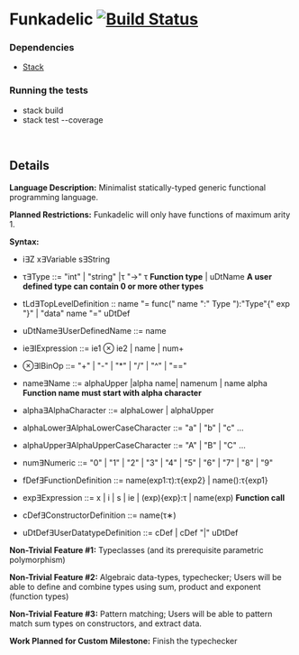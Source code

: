 # Funkadelic [![Build Status](https://travis-ci.com/csun-comp430-s19/Funkadelic.svg?branch=master)](https://travis-ci.com/csun-comp430-s19/Funkadelic)

### Dependencies
- <a href="https://docs.haskellstack.org/en/stable/README/">Stack</a>
### Running the tests
- stack build
- stack test --coverage

</br>

## Details

**Language Description:** Minimalist statically-typed generic functional programming language.

**Planned Restrictions:** Funkadelic will only have functions of maximum arity 1.

**Syntax:**

- i∃Z        x∃Variable s∃String

- τ∃Type ::= "int" | "string" |τ "->" τ **Function type** | uDtName **A user defined type can contain 0 or more other types**

- tLd∃TopLevelDefinition :: name "= func(" name ":" Type "):"Type"{" exp "}" | "data" name "=" uDtDef

- uDtName∃UserDefinedName ::= name

- ie∃IExpression ::= ie1 ⊗ ie2 | name | num+

- ⊗∃IBinOp ::= "+" | "-" | "\*" | "/" | "^" | "=="

- name∃Name ::= alphaUpper |alpha name| namenum | name alpha **Function name must start with alpha character**

- alpha∃AlphaCharacter ::= alphaLower | alphaUpper

- alphaLower∃AlphaLowerCaseCharacter ::= "a" | "b" | "c" …

- alphaUpper∃AlphaUpperCaseCharacter ::= "A" | "B" | "C" …

- num∃Numeric ::= "0" | "1" | "2" | "3" | "4" | "5" | "6" | "7" | "8" | "9"

- fDef∃FunctionDefinition ::= name(exp1:τ):τ{exp2} | name():τ{exp1}

- exp∃Expression ::= x | i | s | ie | \(exp){exp}:τ | name(exp) **Function call**

- cDef∃ConstructorDefinition ::= name(τ∗)

- uDtDef∃UserDatatypeDefinition ::= cDef | cDef "|" uDtDef

**Non-Trivial Feature #1:**
Typeclasses (and its prerequisite parametric polymorphism)

**Non-Trivial Feature #2:**
Algebraic data-types, typechecker; Users will be able to define and combine types using sum, product and exponent (function types)

**Non-Trivial Feature #3:** Pattern matching; Users will be able to pattern match sum types on constructors, and extract data.

**Work Planned for Custom Milestone:** Finish the typechecker
